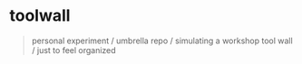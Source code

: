 # toolwall

> personal experiment / umbrella repo / simulating a workshop tool wall / just to feel organized
